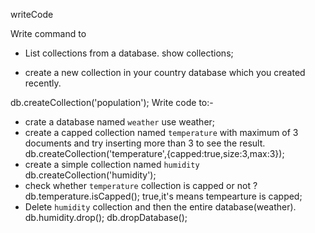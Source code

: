 writeCode

Write command to

- List collections from a database.
show collections;

- create a new collection in your country database which you created recently.

db.createCollection('population');
Write code to:-

- crate a database named `weather`
use weather;
- create a capped collection named `temperature` with maximum of 3 documents and try inserting more than 3 to see the result.
db.createCollection('temperature',{capped:true,size:3,max:3});
- create a simple collection named `humidity`
db.createCollection('humidity');
- check whether `temperature` collection is capped or not ?
db.temperature.isCapped();
true,it's means tempearture is capped;
- Delete `humidity` collection and then the entire database(weather).
db.humidity.drop();
db.dropDatabase();
